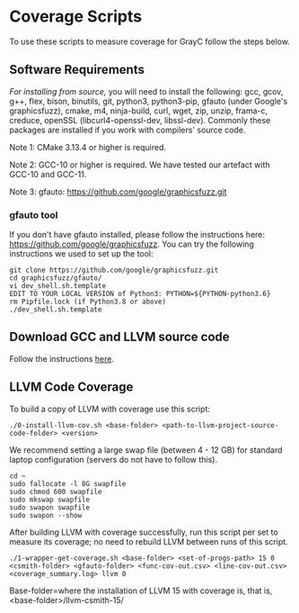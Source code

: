 # Coverage Scripts

To use these scripts to measure coverage for GrayC follow the steps below.

## Software Requirements

*For installing from source,* you will need to install the following: gcc, gcov, g++, flex, bison, binutils, git, python3, python3-pip, gfauto (under Google's graphicsfuzz), cmake, m4, ninja-build, curl, wget, zip, unzip, frama-c, creduce, openSSL (libcurl4-openssl-dev, libssl-dev). Commonly these packages are installed if you work with compilers' source code.

Note 1: CMake 3.13.4 or higher is required.

Note 2: GCC-10 or higher is required. We have tested our artefact with GCC-10 and GCC-11.

Note 3: gfauto: https://github.com/google/graphicsfuzz.git
	
### gfauto tool
If you don't have gfauto installed, please follow the instructions here: https://github.com/google/graphicsfuzz.
You can try the following instructions we used to set up the tool:
```
git clone https://github.com/google/graphicsfuzz.git
cd graphicsfuzz/gfauto/
vi dev_shell.sh.template
EDIT TO YOUR LOCAL VERSION of Python3: PYTHON=${PYTHON-python3.6}
rm Pipfile.lock (if Python3.8 or above)
./dev_shell.sh.template
```

## Download GCC and LLVM source code

Follow the instructions [here](https://github.com/srg-imperial/GrayC/blob/main/scripts/general).

## LLVM Code Coverage 

To build a copy of LLVM with coverage use this script:
```
./0-install-llvm-cov.sh <base-folder> <path-to-llvm-project-source-code-folder> <version>
```
We recommend setting a large swap file (between 4 - 12 GB) for standard laptop configuration (servers do not have to follow this).  

```
cd ~
sudo fallocate -l 8G swapfile
sudo chmod 600 swapfile 
sudo mkswap swapfile 
sudo swapon swapfile
sudo swapon --show
```

After building LLVM with coverage successfully, run this script per set to measure its coverage; no need to rebuild LLVM between runs of this script.
```
./1-wrapper-get-coverage.sh <base-folder> <set-of-progs-path> 15 0 <csmith-folder> <gfauto-folder> <func-cov-out.csv> <line-cov-out.csv> <coverage_summary.log> llvm 0
```
Base-folder=where the installation of LLVM 15 with coverage is, that is, \<base-folder\>/llvm-csmith-15/
